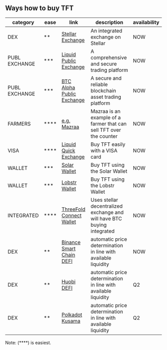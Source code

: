 ## Ways how to buy TFT

| category      | ease | link                                               | description                                                    | availability |
| ------------- | ---- | -------------------------------------------------- | -------------------------------------------------------------- | ------------ |
| DEX           | **   | [Stellar Exchange](tft_stellar_dex)                | An integrated exchange on Stellar                                 | NOW          |
| PUBL EXCHANGE | ***  | [Liquid Public Exchange](tft_liquid)               | A comprehensive and secure trading platform        | NOW          |
| PUBL EXCHANGE | ***  | [BTC Alpha Public Exchange](tft_btc_alpha)         | A secure and reliable blockchain asset trading platform     | NOW          |
| FARMERS       | **** | [e.g. Mazraa](https://www.mazraa.io/)              | Mazraa is an example of a farmer that can sell TFT over the counter  | NOW          |
| VISA          | **** | [Liquid Quick Exchange](tft_liquid_quick_exchange) | Buy TFT easily with a VISA card                      | NOW          |
| WALLET        | ***   | [Solar Wallet](solar_wallet)                       | Buy TFT using the Solar Wallet                                 | NOW          |
| WALLET        | ***   | [Lobstr Wallet](lobstr_wallet)                     | Buy TFT using the Lobstr Wallet                                | NOW          |
| INTEGRATED    | **** | [ThreeFold Connect Wallet](threefold_connect_btc)      | Uses stellar decentralized exchange and will have BTC buying integrated   | NOW    |
| DEX           | **   | [Binance Smart Chain DEFI](tft_binance_defi)       | automatic price determination in line with available liquidity | NOW    |
| DEX           | **   | [Huobi DEFI](tft_huobi_defi)                       | automatic price determination in line with available liquidity | Q2    |
| DEX           | **   | [Polkadot Kusama](tft_polkadot_kusama)             | automatic price determination in line with available liquidity | Q2    |

Note: (****) is easiest.